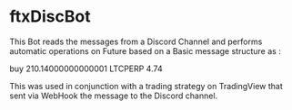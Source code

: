 # ftxDiscBot

This Bot reads the messages from a Discord Channel and performs automatic operations on Future based on a Basic message structure as :

buy
210.14000000000001
LTCPERP
4.74

This was used in conjunction with a trading strategy on TradingView that sent via WebHook the message to the Discord channel.
